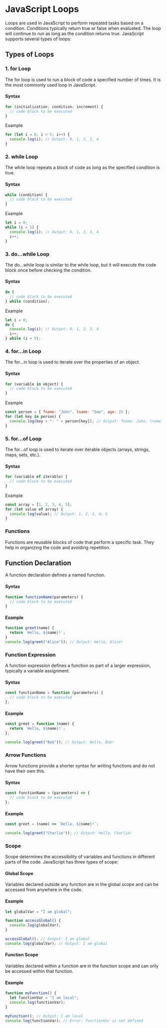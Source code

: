# JavaScript Loops

Loops are used in JavaScript to perform repeated tasks based on a condition. Conditions typically return true or false when evaluated. The loop will continue to run as long as the condition returns true. JavaScript supports several types of loops:

## Types of Loops

### 1. for Loop

The for loop is used to run a block of code a specified number of times. It is the most commonly used loop in JavaScript.

#### Syntax

```javascript
for (initialization; condition; increment) {
  // code block to be executed
}
```


Example

```javascript
for (let i = 0; i < 5; i++) {
  console.log(i); // Output: 0, 1, 2, 3, 4
}
```


### 2. while Loop

The while loop repeats a block of code as long as the specified condition is true.

#### Syntax

```javascript
while (condition) {
  // code block to be executed
}
```

Example

```javascript
let i = 0;
while (i < 5) {
  console.log(i); // Output: 0, 1, 2, 3, 4
  i++;
}
```


### 3. do...while Loop

The do...while loop is similar to the while loop, but it will execute the code block once before checking the condition.

#### Syntax

```javascript
do {
  // code block to be executed
} while (condition);
```

Example

```javascript
let i = 0;
do {
  console.log(i); // Output: 0, 1, 2, 3, 4
  i++;
} while (i < 5);
```

### 4. for...in Loop

The for...in loop is used to iterate over the properties of an object.

#### Syntax

```javascript
for (variable in object) {
  // code block to be executed
}
```

Example

```javascript
const person = { fname: "John", lname: "Doe", age: 25 };
for (let key in person) {
  console.log(key + ": " + person[key]); // Output: fname: John, lname: Doe, age: 25
}
```


### 5. for...of Loop

The for...of loop is used to iterate over iterable objects (arrays, strings, maps, sets, etc.).

#### Syntax

```javascript
for (variable of iterable) {
  // code block to be executed
}
```

Example

```javascript
const array = [1, 2, 3, 4, 5];
for (let value of array) {
  console.log(value); // Output: 1, 2, 3, 4, 5
}
```

### Functions

Functions are reusable blocks of code that perform a specific task. They help in organizing the code and avoiding repetition.

## Function Declaration

A function declaration defines a named function.

#### Syntax

```javascript
function functionName(parameters) {
  // code block to be executed
}
```

#### Example

```javascript
function greet(name) {
  return `Hello, ${name}!`;
}
console.log(greet("Alice")); // Output: Hello, Alice!
```


### Function Expression

A function expression defines a function as part of a larger expression, typically a variable assignment.

#### Syntax

```javascript
const functionName = function (parameters) {
  // code block to be executed
};
```

#### Example

```javascript
const greet = function (name) {
  return `Hello, ${name}!`;
};

console.log(greet("Bob")); // Output: Hello, Bob!
```

### Arrow Functions

Arrow functions provide a shorter syntax for writing functions and do not have their own this.

#### Syntax

```javascript
const functionName = (parameters) => {
  // code block to be executed
};
```

#### Example

```javascript
const greet = (name) => `Hello, ${name}!`;

console.log(greet("Charlie")); // Output: Hello, Charlie!
```

### Scope

Scope determines the accessibility of variables and functions in different parts of the code. JavaScript has three types of scope:

#### Global Scope

Variables declared outside any function are in the global scope and can be accessed from anywhere in the code.

#### Example

```javascript
let globalVar = "I am global";

function accessGlobal() {
  console.log(globalVar);
}

accessGlobal(); // Output: I am global
console.log(globalVar); // Output: I am global
```

#### Function Scope

Variables declared within a function are in the function scope and can only be accessed within that function.

#### Example

```javascript
function myFunction() {
  let functionVar = "I am local";
  console.log(functionVar);
}

myFunction(); // Output: I am local
console.log(functionVar); // Error: functionVar is not defined
```
